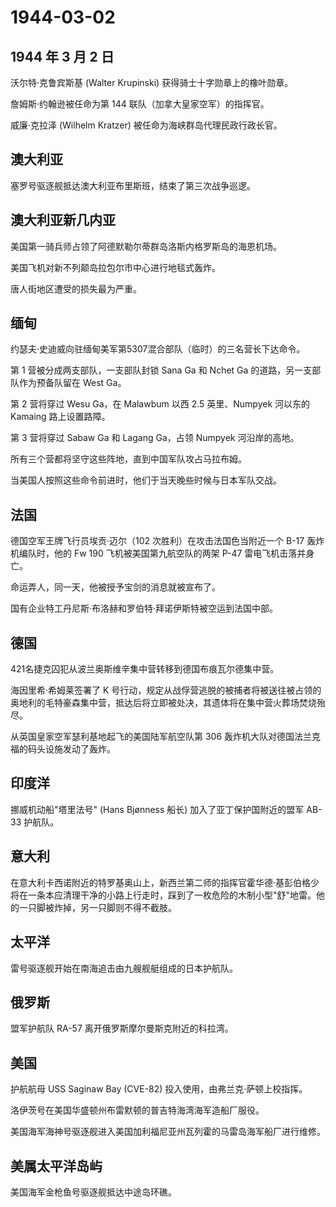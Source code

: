 # 1944-03-02

## 1944 年 3 月 2 日

沃尔特·克鲁宾斯基 (Walter Krupinski) 获得骑士十字勋章上的橡叶勋章。

詹姆斯·约翰逊被任命为第 144 联队（加拿大皇家空军）的指挥官。

威廉·克拉泽 (Wilhelm Kratzer) 被任命为海峡群岛代理民政行政长官。

## 澳大利亚

塞罗号驱逐舰抵达澳大利亚布里斯班，结束了第三次战争巡逻。

## 澳大利亚新几内亚

美国第一骑兵师占领了阿德默勒尔蒂群岛洛斯内格罗斯岛的海恩机场。

美国飞机对新不列颠岛拉包尔市中心进行地毯式轰炸。

唐人街地区遭受的损失最为严重。

## 缅甸

约瑟夫·史迪威向驻缅甸美军第5307混合部队（临时）的三名营长下达命令。

第 1 营被分成两支部队，一支部队封锁 Sana Ga 和 Nchet Ga
的道路，另一支部队作为预备队留在 West Ga。

第 2 营将穿过 Wesu Ga，在 Malawbum 以西 2.5 英里、Numpyek 河以东的
Kamaing 路上设置路障。

第 3 营将穿过 Sabaw Ga 和 Lagang Ga，占领 Numpyek 河沿岸的高地。

所有三个营都将坚守这些阵地，直到中国军队攻占马拉布姆。

当美国人按照这些命令前进时，他们于当天晚些时候与日本军队交战。

## 法国

德国空军王牌飞行员埃贡·迈尔（102 次胜利）在攻击法国色当附近一个 B-17
轰炸机编队时，他的 Fw 190 飞机被美国第九航空队的两架 P-47
雷电飞机击落并身亡。

命运弄人，同一天，他被授予宝剑的消息就被宣布了。

国有企业特工丹尼斯·布洛赫和罗伯特·拜诺伊斯特被空运到法国中部。

## 德国

421名捷克囚犯从波兰奥斯维辛集中营转移到德国布痕瓦尔德集中营。

海因里希·希姆莱签署了 K
号行动，规定从战俘营逃脱的被捕者将被送往被占领的奥地利的毛特豪森集中营，抵达后将立即被处决，其遗体将在集中营火葬场焚烧殆尽。

从英国皇家空军瑟利基地起飞的美国陆军航空队第 306
轰炸机大队对德国法兰克福的码头设施发动了轰炸。

## 印度洋

挪威机动船"塔里法号" (Hans Bjønness 船长) 加入了亚丁保护国附近的盟军
AB-33 护航队。

## 意大利

在意大利卡西诺附近的特罗基奥山上，新西兰第二师的指挥官霍华德·基彭伯格少将在一条本应清理干净的小路上行走时，踩到了一枚危险的木制小型"舒"地雷。他的一只脚被炸掉，另一只脚则不得不截肢。

## 太平洋

雷号驱逐舰开始在南海追击由九艘舰艇组成的日本护航队。

## 俄罗斯

盟军护航队 RA-57 离开俄罗斯摩尔曼斯克附近的科拉湾。

## 美国

护航航母 USS Saginaw Bay (CVE-82) 投入使用，由弗兰克·萨顿上校指挥。

洛伊茨号在美国华盛顿州布雷默顿的普吉特海湾海军造船厂服役。

美国海军海神号驱逐舰进入美国加利福尼亚州瓦列霍的马雷岛海军船厂进行维修。

## 美属太平洋岛屿

美国海军金枪鱼号驱逐舰抵达中途岛环礁。

